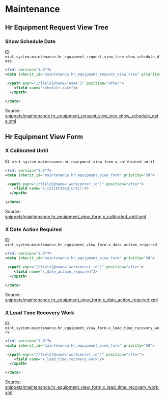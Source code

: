 # Maintenance
## Hr Equipment Request View Tree  
### Show Schedule Date  
ID: `mint_system.maintenance.hr_equipment_request_view_tree.show_schedule_date`  
```xml
<?xml version="1.0"?>
<data inherit_id="maintenance.hr_equipment_request_view_tree" priority="50">

 <xpath expr="//field[@name='name']" position="after">
    <field name="schedule_date"/>    
  </xpath>

</data>
```
Source: [snippets/maintenance.hr_equipment_request_view_tree.show_schedule_date.xml](https://github.com/Mint-System/Odoo-Build/tree/14.0/snippets/maintenance.hr_equipment_request_view_tree.show_schedule_date.xml)

## Hr Equipment View Form  
### X Calibrated Until  
ID: `mint_system.maintenance.hr_equipment_view_form.x_calibrated_until`  
```xml
<?xml version="1.0"?>
<data inherit_id="maintenance.hr_equipment_view_form" priority="50">

 <xpath expr="//field[@name='workcenter_id']" position="after">
    <field name="x_calibrated_until"/>    
  </xpath>

</data>
```
Source: [snippets/maintenance.hr_equipment_view_form.x_calibrated_until.xml](https://github.com/Mint-System/Odoo-Build/tree/14.0/snippets/maintenance.hr_equipment_view_form.x_calibrated_until.xml)

### X Date Action Required  
ID: `mint_system.maintenance.hr_equipment_view_form.x_date_action_required`  
```xml
<?xml version="1.0"?>
<data inherit_id="maintenance.hr_equipment_view_form" priority="50">

 <xpath expr="//field[@name='workcenter_id']" position="after">
    <field name="x_date_action_required"/>    
  </xpath>

</data>
```
Source: [snippets/maintenance.hr_equipment_view_form.x_date_action_required.xml](https://github.com/Mint-System/Odoo-Build/tree/14.0/snippets/maintenance.hr_equipment_view_form.x_date_action_required.xml)

### X Lead Time Recovery Work  
ID: `mint_system.maintenance.hr_equipment_view_form.x_lead_time_recovery_work`  
```xml
<?xml version="1.0"?>
<data inherit_id="maintenance.hr_equipment_view_form" priority="50">

 <xpath expr="//field[@name='workcenter_id']" position="after">
    <field name="x_lead_time_recovery_work"/>    
  </xpath>

</data>
```
Source: [snippets/maintenance.hr_equipment_view_form.x_lead_time_recovery_work.xml](https://github.com/Mint-System/Odoo-Build/tree/14.0/snippets/maintenance.hr_equipment_view_form.x_lead_time_recovery_work.xml)


